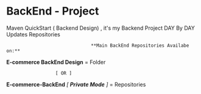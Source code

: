 # BackEnd - Project
Maven QuickStart ( Backend Design) , it's my Backend Project DAY By DAY Updates Repositories

                                   **Main BackEnd Repositories Availabe on:**
 **E-commerce BackEnd Design** = Folder
 
                      [ OR ]
                      
 **E-commerce-BackEnd** *[ **Private Mode** ]*  = Repositories
